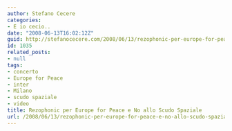 ```yaml
---
author: Stefano Cecere
categories:
- E io cecio..
date: "2008-06-13T16:02:12Z"
guid: http://stefanocecere.com/2008/06/13/rezophonic-per-europe-for-peace-e-no-allo-scudo-spaziale/
id: 1035
related_posts:
- null
tags:
- concerto
- Europe for Peace
- inter
- Milano
- scudo spaziale
- video
title: Rezophonic per Europe for Peace e No allo Scudo Spaziale
url: /2008/06/13/rezophonic-per-europe-for-peace-e-no-allo-scudo-spaziale/
---
```


